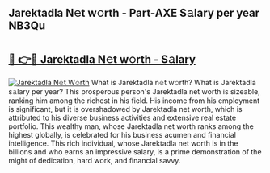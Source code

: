 ## Jarektadla N𝚎t w𝚘rth - Part-AXE S𝚊lary per year NB3Qu

# <h2><a href="http://gc15doe.nevu.top/?p=Jarektadla">🔗 👉🔴 Jarektadla N𝚎t w𝚘rth - S𝚊lary</a></h2>

[![Jarektadla N𝚎t W𝚘rth](https://i.imgur.com/Oavwk0R.jpeg)](http://gc15doe.nevu.top/?p=Jarektadla)
What is Jarektadla n𝚎t w𝚘rth? What is Jarektadla s𝚊lary per year?
This prosperous person's Jarektadla net worth is sizeable, ranking him among the richest in his field. His income from his employment is significant, but it is overshadowed by Jarektadla net worth, which is attributed to his diverse business activities and extensive real estate portfolio. This wealthy man, whose Jarektadla net worth ranks among the highest globally, is celebrated for his business acumen and financial intelligence. This rich individual, whose Jarektadla net worth is in the billions and who earns an impressive salary, is a prime demonstration of the might of dedication, hard work, and financial savvy.
